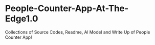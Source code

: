 # People-Counter-App-At-The-Edge1.0
Collections of Source Codes, Readme, AI Model and Write Up of People Counter App!
